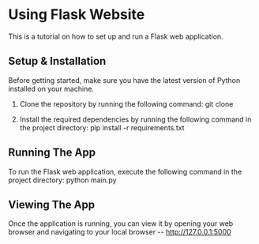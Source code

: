 # Using Flask Website

This is a tutorial on how to set up and run a Flask web application.

## Setup & Installation

Before getting started, make sure you have the latest version of Python installed on your machine.

1. Clone the repository by running the following command: git clone <repo-url>

2. Install the required dependencies by running the following command in the project directory: pip install -r requirements.txt

   
## Running The App

To run the Flask web application, execute the following command in the project directory: python main.py


## Viewing The App

Once the application is running, you can view it by opening your web browser and navigating to your local browser -- http://127.0.0.1:5000







